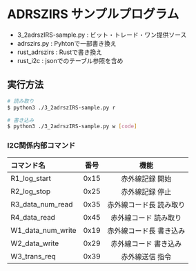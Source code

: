 # ADRSZIRS サンプルプログラム

- 3_2adrszIRS-sample.py : ビット・トレード・ワン提供ソース
- adrszirs.py : Pyhtonで一部書き換え
- rust_adrszirs : Rustで書き換え
- rust_i2c : jsonでのテーブル参照を含め

## 実行方法

```bash
# 読み取り
$ python3 ./3_2adrszIRS-sample.py r

# 書き込み
$ python3 ./3_2adrszIRS-sample.py w [code] 
```

### I2C関係内部コマンド

|コマンド名|番号|機能|
|:-|:-:|:-:|
|R1_log_start|0x15|赤外線記録 開始|
|R2_log_stop|0x25|赤外線記録 停止|
|R3_data_num_read|0x35|赤外線コード長 読み取り|
|R4_data_read|0x45|赤外線コード 読み取り|
|W1_data_num_write|0x19|赤外線コード長 書き込み|
|W2_data_write|0x29|赤外線コード 書き込み|
|W3_trans_req|0x39|赤外線送信 指令|
